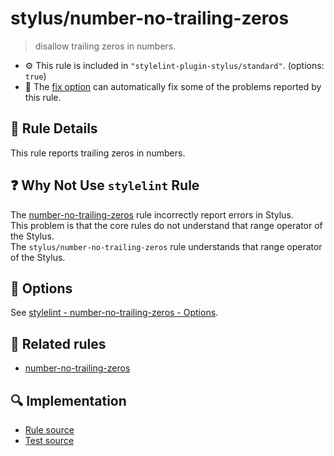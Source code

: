 # stylus/number-no-trailing-zeros

> disallow trailing zeros in numbers.

- :gear: This rule is included in `"stylelint-plugin-stylus/standard"`. (options: `true`)
- :wrench: The [fix option](https://stylelint.io/user-guide/usage/options#fix) can automatically fix some of the problems reported by this rule.

## :book: Rule Details

This rule reports trailing zeros in numbers.

## :question: Why Not Use `stylelint` Rule

The [number-no-trailing-zeros] rule incorrectly report errors in Stylus.  
This problem is that the core rules do not understand that range operator of the Stylus.  
The `stylus/number-no-trailing-zeros` rule understands that range operator of the Stylus.

## :wrench: Options

See [stylelint - number-no-trailing-zeros - Options](https://stylelint.io/user-guide/rules/number-no-trailing-zeros#options).

## :couple: Related rules

- [number-no-trailing-zeros]

[number-no-trailing-zeros]: https://stylelint.io/user-guide/rules/number-no-trailing-zeros

## :mag: Implementation

- [Rule source](https://github.com/stylus/stylelint-plugin-stylus/blob/main/lib/rules/number-no-trailing-zeros.js)
- [Test source](https://github.com/stylus/stylelint-plugin-stylus/blob/main/tests/lib/rules/number-no-trailing-zeros.js)
